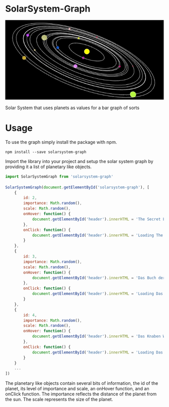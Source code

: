 # SolarSystem-Graph

![Gif of what it looks like](assets/solarsystem.gif)

Solar System that uses planets as values for a bar graph of sorts

# Usage

To use the graph simply install the package with npm.

```shell
npm install --save solarsystem-graph
```

Import the library into your project and setup the solar system graph by providing it a list of planetary like objects.

```javascript
import SolarSystemGraph from 'solarsystem-graph'

SolarSystemGraph(document.getElementById('solarsystem-graph'), [
    { 
        id: 2,
        importance: Math.random(),
        scale: Math.random(),
        onHover: function() {
            document.getElementById('header').innerHTML = 'The Secret Life of Bees';
        },
        onClick: function() {
            document.getElementById('header').innerHTML = 'Loading The Secret Life of Bees';
        }
    },
    { 
        id: 3,
        importance: Math.random(),
        scale: Math.random(),
        onHover: function() {
            document.getElementById('header').innerHTML = 'Das Buch der Bilder';
        },
        onClick: function() {
            document.getElementById('header').innerHTML = 'Loading Das Buch der Bilder';
        }
    },
    { 
        id: 4,
        importance: Math.random(),
        scale: Math.random(),
        onHover: function() {
            document.getElementById('header').innerHTML = 'Das Knaben Wunderhorn';
        },
        onClick: function() {
            document.getElementById('header').innerHTML = 'Loading Das Knaben Wunderhorn';
        }
    }
    ...
])
```

The planetary like objects contain several bits of information, the id of the planet, its level of importance and scale, an onHover function, and an onClick function. The importance reflects the distance of the planet from the sun. The scale represents the size of the planet.